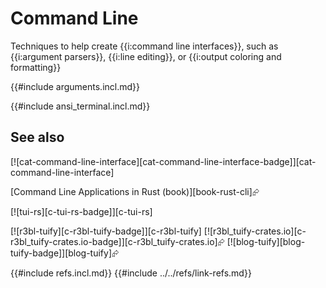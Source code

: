 # Command Line

Techniques to help create {{i:command line interfaces}}, such as {{i:argument parsers}}, {{i:line editing}}, or {{i:output coloring and formatting}}

{{#include arguments.incl.md}}

{{#include ansi_terminal.incl.md}}

## See also

[![cat-command-line-interface][cat-command-line-interface-badge]][cat-command-line-interface]

[Command Line Applications in Rust (book)][book-rust-cli]⮳

[![tui-rs][c-tui-rs-badge]][c-tui-rs]

[![r3bl-tuify][c-r3bl-tuify-badge]][c-r3bl-tuify]  [![r3bl_tuify-crates.io][c-r3bl_tuify-crates.io-badge]][c-r3bl_tuify-crates.io]⮳  [![blog-tuify][blog-tuify-badge]][blog-tuify]⮳

{{#include refs.incl.md}}
{{#include ../../refs/link-refs.md}}
